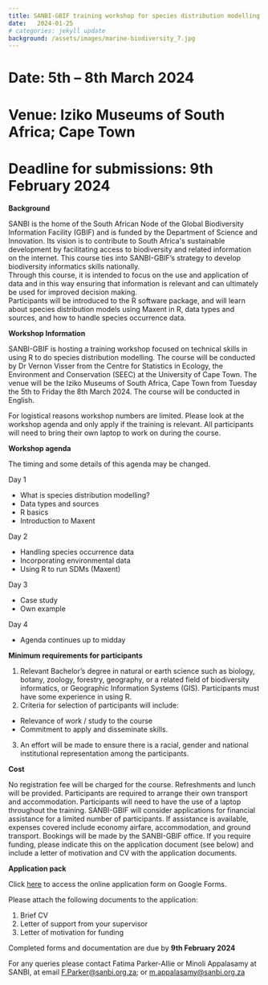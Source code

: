 ```yaml
---
title: SANBI-GBIF training workshop for species distribution modelling using Maxent in R
date:   2024-01-25
# categories: jekyll update
background: /assets/images/marine-biodiversity_7.jpg
---
```


# Date: 5th  – 8th March 2024

# Venue: Iziko Museums of South Africa; Cape Town

# Deadline for submissions: 9th February 2024

**Background**

SANBI is the home of the South African Node of the Global Biodiversity Information Facility (GBIF) and 
is funded by the Department of Science and Innovation.  Its vision is to contribute to South Africa's 
sustainable development by facilitating access to biodiversity and related information on the internet.
This course ties into SANBI-GBIF’s strategy to develop biodiversity informatics skills nationally.  
Through this course, it is intended to focus on the use and application of data and in this way 
ensuring that information is relevant and can ultimately be used for improved decision making.  
Participants will be introduced to the R software package, and will learn about species distribution models
using Maxent in R, data types and sources, and how to handle species occurrence data.

**Workshop Information**

SANBI-GBIF is hosting a training workshop focused on technical skills in using R to do species distribution modelling. 
The course will be conducted by Dr Vernon Visser from the Centre for Statistics in Ecology, the Environment and 
Conservation (SEEC) at the University of Cape Town.  The venue will be the Iziko Museums of South Africa, Cape Town
from Tuesday the 5th to Friday the 8th March 2024. The course will be conducted in English. 

For logistical reasons workshop numbers are limited. Please look at the workshop agenda and only apply if the
training is relevant. All participants will need to bring their own laptop to work on during the course.

**Workshop agenda**

The timing and some details of this agenda may be changed. 

Day 1
-  What is species distribution modelling?
- Data types and sources
- R basics
- Introduction to Maxent

Day 2
- Handling species occurrence data
- Incorporating environmental data
- Using R to run SDMs (Maxent)

Day 3
-  Case study
- Own example

Day 4
- Agenda continues up to midday

**Minimum requirements for participants**

1.	Relevant Bachelor’s degree in natural or earth science such as biology, botany, zoology, forestry, geography, or a related field of biodiversity 
        informatics, or Geographic Information Systems (GIS).  Participants must have some experience in using R. 
2.	Criteria for selection of participants will include:
* Relevance of work / study to the course
* Commitment to apply and disseminate skills.
3.	An effort will be made to ensure there is a racial, gender and national institutional representation among the participants.
	
**Cost**

No registration fee will be charged for the course. Refreshments and lunch will be provided. Participants are required to arrange their own transport and accommodation. Participants will need to have the use of a laptop throughout the training. SANBI-GBIF will consider applications for financial assistance for a limited number of participants. If assistance is available, expenses covered include economy airfare, accommodation, and ground transport. Bookings will be made by the SANBI-GBIF office. If you require funding, please indicate this on the application document (see below) and include a letter of motivation and CV with the application documents.
		
**Application pack**

Click [here](https://docs.google.com/forms/d/e/1FAIpQLSddc0HIybihPzS1F6bG8ov1KyYCQs8YQtNMx8lOfi_Lr279vQ/viewform) to access
the online application form on Google Forms. 

Please attach the following documents to the application: 
1.	Brief CV
2.	Letter of support from your supervisor
3.	Letter of motivation for funding

Completed forms and documentation are due by **9th February 2024**

For any queries please contact Fatima Parker-Allie or Minoli Appalasamy at SANBI, 
at email <F.Parker@sanbi.org.za>; or <m.appalasamy@sanbi.org.za>


